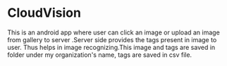 # CloudVision
This is an android app where user can click an image or upload an image from gallery to server .Server side provides the tags present in image to user. Thus helps in image recognizing.This image and tags are saved in folder under my organization's name, tags are saved in csv file.
